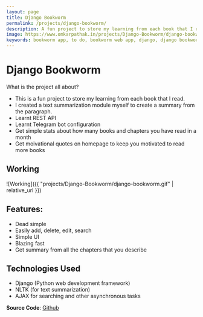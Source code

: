 ```yaml
---
layout: page
title: Django Bookworm
permalink: /projects/django-bookworm/
description: A fun project to store my learning from each book that I read
image: https://www.omkarpathak.in/projects/Django-Bookworm/django-bookworm.gif
keywords: bookworm app, to do, bookworm web app, django, django bookworm web app, omkar pathak, omkar, omkar bookworm, omkar pathak bookworm
---
```


# Django Bookworm
What is the project all about?

- This is a fun project to store my learning from each book that I read.
- I created a text summarization module myself to create a summary from the paragraph.
- Learnt REST API
- Learnt Telegram bot configuration
- Get simple stats about how many books and chapters you have read in a month
- Get moivational quotes on homepage to keep you motivated to read more books

## Working

![Working]({{ "projects/Django-Bookworm/django-bookworm.gif" | relative_url }})

## Features:

- Dead simple
- Easily add, delete, edit, search
- Simple UI
- Blazing fast
- Get summary from all the chapters that you describe

## Technologies Used
- Django (Python web development framework)
- NLTK (for text summarization)
- AJAX for searching and other asynchronous tasks

**Source Code**: [Github](https://github.com/OmkarPathak/Django-Bookworm)

